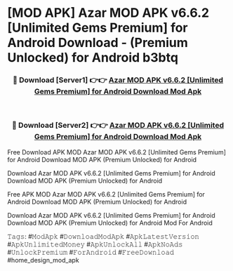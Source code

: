 # [MOD APK] Azar MOD APK v6.6.2 [Unlimited Gems Premium] for Android Download - (Premium Unlocked) for Android b3btq



<div align="center">
<h3>🔴 Download [Server1] 👉👉 <a href="https://momento.my/?title=Azar_MOD_APK_v6.6.2_[Unlimited_Gems_Premium]_for_Android_Download">Azar MOD APK v6.6.2 [Unlimited Gems Premium] for Android Download Mod Apk</a></h3><br>

<h3>🔴 Download [Server2] 👉👉 <a href="https://momento.my/?title=Azar_MOD_APK_v6.6.2_[Unlimited_Gems_Premium]_for_Android_Download">Azar MOD APK v6.6.2 [Unlimited Gems Premium] for Android Download Mod Apk</a></h3>
</div>



Free Download APK MOD Azar MOD APK v6.6.2 [Unlimited Gems Premium] for Android Download MOD APK (Premium Unlocked) for Android

Download Azar MOD APK v6.6.2 [Unlimited Gems Premium] for Android Download MOD APK (Premium Unlocked) for Android

Free APK MOD Azar MOD APK v6.6.2 [Unlimited Gems Premium] for Android Download MOD APK (Premium Unlocked) for Android

Download Azar MOD APK v6.6.2 [Unlimited Gems Premium] for Android Download MOD APK (Premium Unlocked) for Android Mod For Android

𝚃𝚊𝚐𝚜: #𝙼𝚘𝚍𝙰𝚙𝚔 #𝙳𝚘𝚠𝚗𝚕𝚘𝚊𝚍𝙼𝚘𝚍𝙰𝚙𝚔 #𝙰𝚙𝚔𝙻𝚊𝚝𝚎𝚜𝚝𝚅𝚎𝚛𝚜𝚒𝚘𝚗 #𝙰𝚙𝚔𝚄𝚗𝚕𝚒𝚖𝚒𝚝𝚎𝚍𝙼𝚘𝚗𝚎𝚢 #𝙰𝚙𝚔𝚄𝚗𝚕𝚘𝚌𝚔𝙰𝚕𝚕 #𝙰𝚙𝚔𝙽𝚘𝙰𝚍𝚜 #𝚄𝚗𝚕𝚘𝚌𝚔𝙿𝚛𝚎𝚖𝚒𝚞𝚖 #𝙵𝚘𝚛𝙰𝚗𝚍𝚛𝚘𝚒𝚍 #𝙵𝚛𝚎𝚎𝙳𝚘𝚠𝚗𝚕𝚘𝚊𝚍 #home_design_mod_apk
